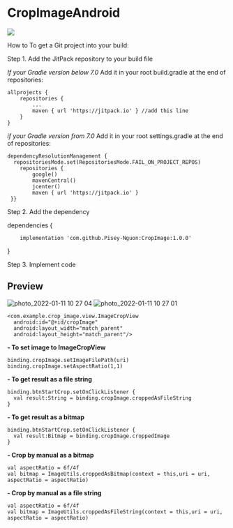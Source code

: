

# CropImageAndroid
[![](https://jitpack.io/v/Pisey-Nguon/CropImage.svg)](https://jitpack.io/#Pisey-Nguon/CropImage)

How to
To get a Git project into your build:

Step 1. Add the JitPack repository to your build file

*If your Gradle version below 7.0*
Add it in your root build.gradle at the end of repositories:

	allprojects {
		repositories {
			...
			maven { url 'https://jitpack.io' } //add this line
		}
	}

*if your Gradle version from 7.0*
Add it in your root settings.gradle at the end of repositories:

    dependencyResolutionManagement {  
      repositoriesMode.set(RepositoriesMode.FAIL_ON_PROJECT_REPOS)  
        repositories {
	        google()  
            mavenCentral()  
            jcenter()  
            maven { url 'https://jitpack.io' }  
     }}

Step 2. Add the dependency

dependencies {

        implementation 'com.github.Pisey-Nguon:CropImage:1.0.0'

}

Step 3. Implement code

## Preview
![photo_2022-01-11 10 27 04](https://user-images.githubusercontent.com/47247206/148876293-5fed327b-b487-490d-86e7-6fc1bdfc96bf.jpeg)
![photo_2022-01-11 10 27 01](https://user-images.githubusercontent.com/47247206/148876310-fe1f643c-48b6-442f-b59a-87e28aafc673.jpeg)


    <com.example.crop_image.view.ImageCropView  
      android:id="@+id/cropImage"  
      android:layout_width="match_parent"  
      android:layout_height="match_parent"/>
**- To set image to ImageCropView**

    binding.cropImage.setImageFilePath(uri)
    binding.cropImage.setAspectRatio(1,1)

**- To get result as a file string**

    binding.btnStartCrop.setOnClickListener {  
      val result:String = binding.cropImage.croppedAsFileString
    }
    
**- To get result as a bitmap**

    binding.btnStartCrop.setOnClickListener {  
      val result:Bitmap = binding.cropImage.croppedImage
    }
    
       

**- Crop by manual as a bitmap**

    val aspectRatio = 6f/4f  
    val bitmap = ImageUtils.croppedAsBitmap(context = this,uri = uri, aspectRatio = aspectRatio)

**- Crop by manual as a file string**

    val aspectRatio = 6f/4f  
    val bitmap = ImageUtils.croppedAsFileString(context = this,uri = uri, aspectRatio = aspectRatio)

